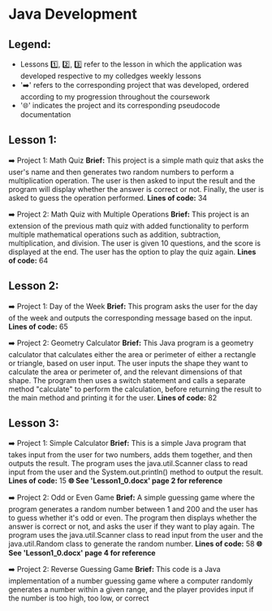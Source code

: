 # Java Development
## Legend:
  - Lessons 1️⃣, 2️⃣, 3️⃣ refer to the lesson in which the application was developed respective to my colledges weekly lessons
  - '➡️' refers to the corresponding project that was developed, ordered according to my progression throughout the coursework
  - '🌐' indicates the project and its corresponding pseudocode documentation

## Lesson 1:
  ➡️ Project 1: Math Quiz
    **Brief:** This project is a simple math quiz that asks the user's name and then generates two random numbers to perform a multiplication operation. The user is then asked to input the result and the program will display whether the answer is correct or not. Finally, the user is asked to guess the operation performed.
    **Lines of code:** 34

  ➡️ Project 2: Math Quiz with Multiple Operations
    **Brief:** This project is an extension of the previous math quiz with added functionality to perform multiple mathematical operations such as addition, subtraction, multiplication, and division. The user is given 10 questions, and the score is displayed at the end. The user has the option to play the quiz again.
    **Lines of code:** 64

## Lesson 2:
  ➡️ Project 1: Day of the Week
    **Brief:** This program asks the user for the day of the week and outputs the corresponding message based on the input.
    **Lines of code:** 65
      
  ➡️ Project 2: Geometry Calculator
    **Brief:** This Java program is a geometry calculator that calculates either the area or perimeter of either a rectangle or triangle, based on user input. The user inputs the shape they want to calculate the area or perimeter of, and the relevant dimensions of that shape. The program then uses a switch statement and calls a separate method "calculate" to perform the calculation, before returning the result to the main method and printing it for the user.
    **Lines of code:** 82

## Lesson 3: 
  ➡️ Project 1: Simple Calculator
    **Brief:** This is a simple Java program that takes input from the user for two numbers, adds them together, and then outputs the result. The program uses the java.util.Scanner class to read input from the user and the System.out.println() method to output the result.
    **Lines of code:** 15
    **🌐 See 'Lesson1_0.docx' page 2 for reference**
      
  ➡️ Project 2: Odd or Even Game
    **Brief:** A simple guessing game where the program generates a random number between 1 and 200 and the user has to guess whether it's odd or even. The program then displays whether the answer is correct or not, and asks the user if they want to play again. The program uses the java.util.Scanner class to read input from the user and the java.util.Random class to generate the random number.
    **Lines of code:** 58
    **🌐 See 'Lesson1_0.docx' page 4 for reference**
    
  ➡️ Project 2: Reverse Guessing Game
    **Brief:** This code is a Java implementation of a number guessing game where a computer randomly generates a number within a given range, and the player provides input if the number is too high, too low, or correct
